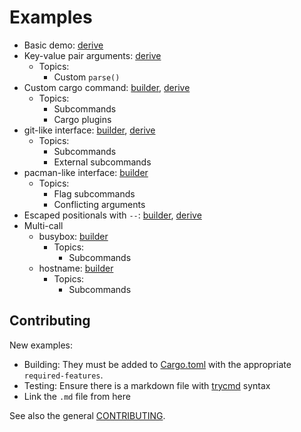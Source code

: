 # Examples

- Basic demo: [derive](demo.md)
- Key-value pair arguments: [derive](keyvalue-derive.md)
  - Topics:
    - Custom `parse()`
- Custom cargo command: [builder](cargo-example.md), [derive](cargo-example-derive.md)
  - Topics:
    - Subcommands
    - Cargo plugins
- git-like interface: [builder](git.md), [derive](git-derive.md)
  - Topics:
    - Subcommands
    - External subcommands
- pacman-like interface: [builder](pacman.md)
  - Topics:
    - Flag subcommands
    - Conflicting arguments
- Escaped positionals with `--`: [builder](escaped-positional.md), [derive](escaped-positional-derive.md)
- Multi-call
  - busybox: [builder](multicall-busybox.md)
    - Topics:
      - Subcommands
  - hostname: [builder](multicall-hostname.md)
    - Topics:
      - Subcommands

## Contributing

New examples:
- Building: They must be added to [Cargo.toml](../../Cargo.toml) with the appropriate `required-features`.
- Testing: Ensure there is a markdown file with [trycmd](https://docs.rs/trycmd) syntax
- Link the `.md` file from here

See also the general [CONTRIBUTING](../CONTRIBUTING.md).
